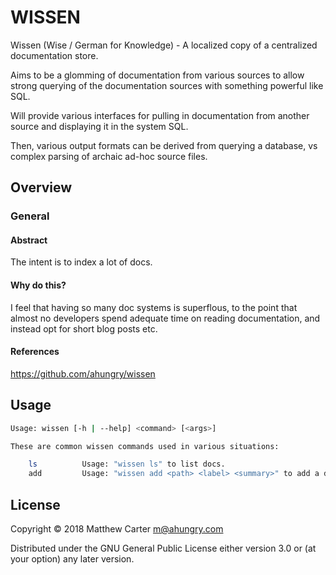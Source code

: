 # WISSEN

Wissen (Wise / German for Knowledge) - A localized copy of a
centralized documentation store.

Aims to be a glomming of documentation from various sources to allow
strong querying of the documentation sources with something powerful
like SQL.

Will provide various interfaces for pulling in documentation from
another source and displaying it in the system SQL.

Then, various output formats can be derived from querying a database,
vs complex parsing of archaic ad-hoc source files.

## Overview

### General
#### Abstract
The intent is to index a lot of docs.

#### Why do this?
I feel that having so many doc systems is superflous, to the point
that almost no developers spend adequate time on reading
documentation, and instead opt for short blog posts etc.

#### References
https://github.com/ahungry/wissen

## Usage

```sh
Usage: wissen [-h | --help] <command> [<args>]

These are common wissen commands used in various situations:

    ls          Usage: "wissen ls" to list docs.
    add         Usage: "wissen add <path> <label> <summary>" to add a doc, where path follows the form: system.subject.topic.doc
```

## License

Copyright © 2018 Matthew Carter <m@ahungry.com>

Distributed under the GNU General Public License either version 3.0 or (at
your option) any later version.
